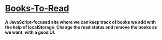 # [Books-To-Read](https://mohd-arz.github.io/Books-To-Read/)

#### A JavaScript-focused site where we can keep track of books we add with the help of localStorage. Change the read status and remove the books as we want, with a good UI.
